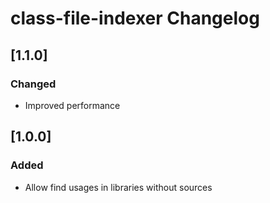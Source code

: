 <!-- Keep a Changelog guide -> https://keepachangelog.com -->

# class-file-indexer Changelog

## [1.1.0]
### Changed
- Improved performance

## [1.0.0]
### Added
- Allow find usages in libraries without sources

